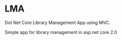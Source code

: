 # LMA
Dot Net Core Library Management App using MVC.

Simple app for library management in asp.net core 2.0
